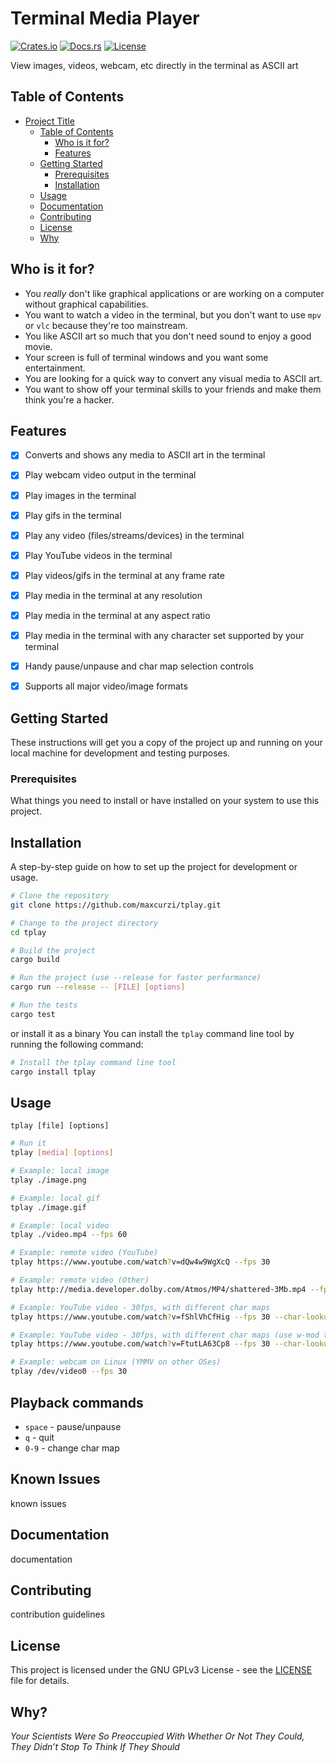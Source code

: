# Terminal Media Player

[![Crates.io](https://img.shields.io/crates/v/terminal-media-player.svg)](https://crates.io/crates/terminal-media-player)
[![Docs.rs](https://docs.rs/terminal-media-player/badge.svg)](https://docs.rs/terminal-media-player)
[![License](https://img.shields.io/crates/l/terminal-media-player.svg)](https://github.com/maxcurzi/tplay/blob/main/LICENSE)

View images, videos, webcam, etc directly in the terminal as ASCII art

## Table of Contents

- [Project Title](#project-title)
  - [Table of Contents](#table-of-contents)
    - [Who is it for?](#who-is-it-for)
    - [Features](#features)
  - [Getting Started](#getting-started)
    - [Prerequisites](#prerequisites)
    - [Installation](#installation)
  - [Usage](#usage)
  - [Documentation](#documentation)
  - [Contributing](#contributing)
  - [License](#license)
  - [Why](#why)

## Who is it for?
- You _really_ don't like graphical applications or are working on a computer without graphical capabilities.
- You want to watch a video in the terminal, but you don't want to use `mpv` or `vlc` because they're too mainstream.
- You like ASCII art so much that you don't need sound to enjoy a good movie.
- Your screen is full of terminal windows and you want some entertainment.
- You are looking for a quick way to convert any visual media to ASCII art.
- You want to show off your terminal skills to your friends and make them think you're a hacker.

## Features
- [x] Converts and shows any media to ASCII art in the terminal
- [x] Play webcam video output in the terminal
- [x] Play images in the terminal
- [x] Play gifs in the terminal
- [x] Play any video (files/streams/devices) in the terminal
- [x] Play YouTube videos in the terminal
- [x] Play videos/gifs in the terminal at any frame rate
- [x] Play media in the terminal at any resolution
- [x] Play media in the terminal at any aspect ratio
- [x] Play media in the terminal with any character set supported by your terminal
- [x] Handy pause/unpause and char map selection controls
- [x] Supports all major video/image formats


## Getting Started

These instructions will get you a copy of the project up and running on your local machine for development and testing purposes.

### Prerequisites

What things you need to install or have installed on your system to use this project.



## Installation

A step-by-step guide on how to set up the project for development or usage.

```bash
# Clone the repository
git clone https://github.com/maxcurzi/tplay.git

# Change to the project directory
cd tplay

# Build the project
cargo build

# Run the project (use --release for faster performance)
cargo run --release -- [FILE] [options]

# Run the tests
cargo test
```

or install it as a binary
You can install the `tplay` command line tool by running the following command:

```bash
# Install the tplay command line tool
cargo install tplay
```
## Usage
`tplay [file] [options]`

```bash
# Run it
tplay [media] [options]

# Example: local image
tplay ./image.png

# Example: local gif
tplay ./image.gif

# Example: local video
tplay ./video.mp4 --fps 60

# Example: remote video (YouTube)
tplay https://www.youtube.com/watch?v=dQw4w9WgXcQ --fps 30

# Example: remote video (Other)
tplay http://media.developer.dolby.com/Atmos/MP4/shattered-3Mb.mp4 --fps 30

# Example: YouTube video - 30fps, with different char maps
tplay https://www.youtube.com/watch?v=fShlVhCfHig --fps 30 --char-lookup " ░▒▓█"

# Example: YouTube video - 30fps, with different char maps (use w-mod to adjust width when using emoji-based char maps)
tplay https://www.youtube.com/watch?v=FtutLA63Cp8 --fps 30 --char-lookup "🍎🍏" --w-mod 2

# Example: webcam on Linux (YMMV on other OSes)
tplay /dev/video0 --fps 30
```

## Playback commands
- `space` - pause/unpause
- `q` - quit
- `0-9` - change char map

## Known Issues
known issues

## Documentation
documentation

## Contributing
contribution guidelines

## License
This project is licensed under the GNU GPLv3 License - see the [LICENSE](LICENSE) file for details.

## Why?
_Your Scientists Were So Preoccupied With Whether Or Not They Could, They Didn’t Stop To Think If They Should_




